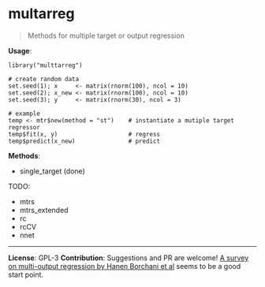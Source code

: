# multarreg
> Methods for multiple target or output regression

**Usage**:

```
library("multtarreg")

# create random data
set.seed(1); x     <- matrix(rnorm(100), ncol = 10)
set.seed(2); x_new <- matrix(rnorm(100), ncol = 10) 
set.seed(3); y     <- matrix(rnorm(30), ncol = 3)

# example
temp <- mtr$new(method = "st")    # instantiate a mutiple target regressor
temp$fit(x, y)                    # regress 
temp$predict(x_new)               # predict
```

**Methods**:

- single_target (done)

TODO:

- mtrs
- mtrs_extended
- rc
- rcCV
- nnet

----

**License**: GPL-3
**Contribution**: Suggestions and PR are welcome! [A survey on multi-output regression by Hanen Borchani et al](oa.upm.es/id/eprint/40804/contents) seems to be a good start point.
